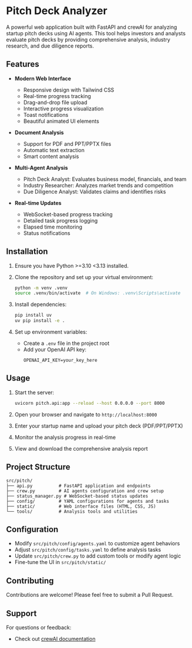 # Pitch Deck Analyzer

A powerful web application built with FastAPI and crewAI for analyzing startup pitch decks using AI agents. This tool helps investors and analysts evaluate pitch decks by providing comprehensive analysis, industry research, and due diligence reports.

## Features

- **Modern Web Interface**
  - Responsive design with Tailwind CSS
  - Real-time progress tracking
  - Drag-and-drop file upload
  - Interactive progress visualization
  - Toast notifications
  - Beautiful animated UI elements

- **Document Analysis**
  - Support for PDF and PPT/PPTX files
  - Automatic text extraction
  - Smart content analysis

- **Multi-Agent Analysis**
  - Pitch Deck Analyst: Evaluates business model, financials, and team
  - Industry Researcher: Analyzes market trends and competition
  - Due Diligence Analyst: Validates claims and identifies risks

- **Real-time Updates**
  - WebSocket-based progress tracking
  - Detailed task progress logging
  - Elapsed time monitoring
  - Status notifications

## Installation

1. Ensure you have Python >=3.10 <3.13 installed.

2. Clone the repository and set up your virtual environment:
   ```bash
   python -m venv .venv
   source .venv/bin/activate  # On Windows: .venv\Scripts\activate
   ```

3. Install dependencies:
   ```bash
   pip install uv
   uv pip install -e .
   ```

4. Set up environment variables:
   - Create a `.env` file in the project root
   - Add your OpenAI API key:
     ```
     OPENAI_API_KEY=your_key_here
     ```

## Usage

1. Start the server:
   ```bash
   uvicorn pitch.api:app --reload --host 0.0.0.0 --port 8000
   ```

2. Open your browser and navigate to `http://localhost:8000`

3. Enter your startup name and upload your pitch deck (PDF/PPT/PPTX)

4. Monitor the analysis progress in real-time

5. View and download the comprehensive analysis report

## Project Structure

```
src/pitch/
├── api.py          # FastAPI application and endpoints
├── crew.py         # AI agents configuration and crew setup
├── status_manager.py # WebSocket-based status updates
├── config/         # YAML configurations for agents and tasks
├── static/         # Web interface files (HTML, CSS, JS)
└── tools/          # Analysis tools and utilities
```

## Configuration

- Modify `src/pitch/config/agents.yaml` to customize agent behaviors
- Adjust `src/pitch/config/tasks.yaml` to define analysis tasks
- Update `src/pitch/crew.py` to add custom tools or modify agent logic
- Fine-tune the UI in `src/pitch/static/`

## Contributing

Contributions are welcome! Please feel free to submit a Pull Request.

## Support

For questions or feedback:
- Check out [crewAI documentation](https://docs.crewai.com)
